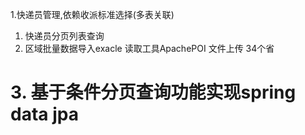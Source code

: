 1.快递员管理,依赖收派标准选择(多表关联)

1. 快递员分页列表查询
2. 区域批量数据导入exacle 读取工具ApachePOI  文件上传
	34个省 
# 3. 基于条件分页查询功能实现spring data jpa #

	